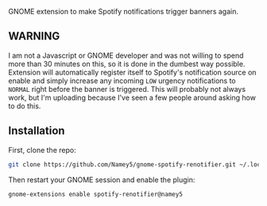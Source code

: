 GNOME extension to make Spotify notifications trigger banners again.

WARNING
-----
I am not a Javascript or GNOME developer and was not willing to spend more than 30 minutes on this, so it is done in the dumbest way possible.
Extension will automatically register itself to Spotify's notification source on enable and simply increase any incoming `LOW` urgency notifications to `NORMAL` right before the banner is triggered.
This will probably not always work, but I'm uploading because I've seen a few people around asking how to do this.

Installation
-----
First, clone the repo:
```bash
git clone https://github.com/Namey5/gnome-spotify-renotifier.git ~/.local/share/gnome-shell/extensions/spotify-renotifier@namey5
```
Then restart your GNOME session and enable the plugin:
```bash
gnome-extensions enable spotify-renotifier@namey5
```
